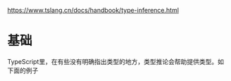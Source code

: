 https://www.tslang.cn/docs/handbook/type-inference.html

# 基础

TypeScript里，在有些没有明确指出类型的地方，类型推论会帮助提供类型。如下面的例子